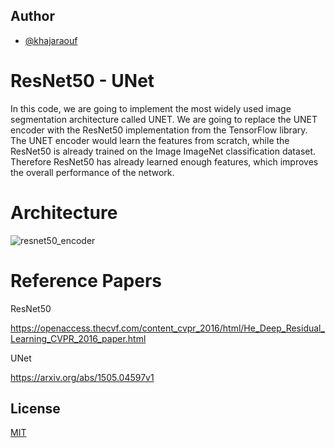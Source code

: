 
## Author

- [@khajaraouf](https://www.github.com/khajaraouf)


# ResNet50 - UNet 

In this code, we are going to implement the most widely used image segmentation architecture called UNET. We are going to replace the UNET encoder with the ResNet50 implementation from the TensorFlow library. The UNET encoder would learn the features from scratch, while the ResNet50 is already trained on the Image ImageNet classification dataset. Therefore ResNet50 has already learned enough features, which improves the overall performance of the network.

# Architecture

![resnet50_encoder](https://github.com/khajaraouf/Segmentation_ResNet50_UNet/assets/70451209/221081e1-6c0e-4aae-83ab-cdb44e35de91)

# Reference Papers

ResNet50

https://openaccess.thecvf.com/content_cvpr_2016/html/He_Deep_Residual_Learning_CVPR_2016_paper.html

UNet

https://arxiv.org/abs/1505.04597v1
## License

[MIT](https://choosealicense.com/licenses/mit/)

